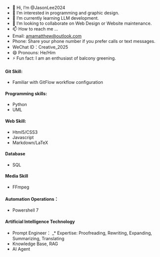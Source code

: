 - 👋 Hi, I’m @JasonLee2024
- 👀 I’m interested in programming and graphic design.
- 🌱 I’m currently learning LLM development.
- 💞️ I’m looking to collaborate on Web Design or Website maintenance.
- 📫 How to reach me ...
- Email: amamatthew@outlook.com
- Phone: Share your phone number if you prefer calls or text messages.
- WeChat ID：Creative_2025
- 😄 Pronouns: He/Him
- ⚡ Fun fact: I am an enthusiast of balcony greening.

<!---
JasonLee2024/JasonLee2024 is a ✨ special ✨ repository because its `README.md` (this file) appears on your GitHub profile.
You can click the Preview link to take a look at your changes.
--->

#### Git Skill:
* Familiar with GitFlow workflow configuration

#### Programming skills:
* Python
* UML

#### Web Skill:
* Html5/CSS3
* Javascript
* Markdown/LaTeX

#### Database
* SQL

#### Media Skill
* FFmpeg

#### Automation Operations：
* Powershell 7

#### Artificial Intelligence Technology
* Prompt Engineer：
_* Expertise: Proofreading, Rewriting, Expanding, Summarizing, Translating
* Knowledge Base, RAG
* AI Agent

